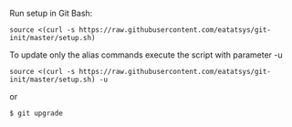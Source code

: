 Run setup in Git Bash:

```
source <(curl -s https://raw.githubusercontent.com/eatatsys/git-init/master/setup.sh)
```

To update only the alias commands execute the script with parameter -u

```
source <(curl -s https://raw.githubusercontent.com/eatatsys/git-init/master/setup.sh) -u
```
or
```
$ git upgrade
```
